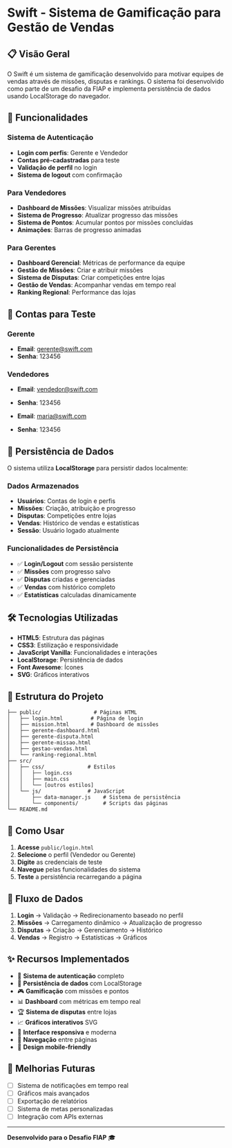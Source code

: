 # Swift - Sistema de Gamificação para Gestão de Vendas

## 📋 Visão Geral

O Swift é um sistema de gamificação desenvolvido para motivar equipes de vendas através de missões, disputas e rankings. O sistema foi desenvolvido como parte de um desafio da FIAP e implementa persistência de dados usando LocalStorage do navegador.

## 🚀 Funcionalidades

### Sistema de Autenticação
- **Login com perfis**: Gerente e Vendedor
- **Contas pré-cadastradas** para teste
- **Validação de perfil** no login
- **Sistema de logout** com confirmação

### Para Vendedores
- **Dashboard de Missões**: Visualizar missões atribuídas
- **Sistema de Progresso**: Atualizar progresso das missões
- **Sistema de Pontos**: Acumular pontos por missões concluídas
- **Animações**: Barras de progresso animadas

### Para Gerentes
- **Dashboard Gerencial**: Métricas de performance da equipe
- **Gestão de Missões**: Criar e atribuir missões
- **Sistema de Disputas**: Criar competições entre lojas
- **Gestão de Vendas**: Acompanhar vendas em tempo real
- **Ranking Regional**: Performance das lojas

## 🔐 Contas para Teste

### Gerente
- **Email**: gerente@swift.com
- **Senha**: 123456

### Vendedores
- **Email**: vendedor@swift.com
- **Senha**: 123456

- **Email**: maria@swift.com
- **Senha**: 123456

## 💾 Persistência de Dados

O sistema utiliza **LocalStorage** para persistir dados localmente:

### Dados Armazenados
- **Usuários**: Contas de login e perfis
- **Missões**: Criação, atribuição e progresso
- **Disputas**: Competições entre lojas
- **Vendas**: Histórico de vendas e estatísticas
- **Sessão**: Usuário logado atualmente

### Funcionalidades de Persistência
- ✅ **Login/Logout** com sessão persistente
- ✅ **Missões** com progresso salvo
- ✅ **Disputas** criadas e gerenciadas
- ✅ **Vendas** com histórico completo
- ✅ **Estatísticas** calculadas dinamicamente

## 🛠️ Tecnologias Utilizadas

- **HTML5**: Estrutura das páginas
- **CSS3**: Estilização e responsividade
- **JavaScript Vanilla**: Funcionalidades e interações
- **LocalStorage**: Persistência de dados
- **Font Awesome**: Ícones
- **SVG**: Gráficos interativos

## 📁 Estrutura do Projeto

```
├── public/                 # Páginas HTML
│   ├── login.html         # Página de login
│   ├── mission.html       # Dashboard de missões
│   ├── gerente-dashboard.html
│   ├── gerente-disputa.html
│   ├── gerente-missao.html
│   ├── gestao-vendas.html
│   └── ranking-regional.html
├── src/
│   ├── css/              # Estilos
│   │   ├── login.css
│   │   ├── main.css
│   │   └── [outros estilos]
│   └── js/               # JavaScript
│       ├── data-manager.js    # Sistema de persistência
│       └── components/        # Scripts das páginas
└── README.md
```

## 🎯 Como Usar

1. **Acesse** `public/login.html`
2. **Selecione** o perfil (Vendedor ou Gerente)
3. **Digite** as credenciais de teste
4. **Navegue** pelas funcionalidades do sistema
5. **Teste** a persistência recarregando a página

## 🔄 Fluxo de Dados

1. **Login** → Validação → Redirecionamento baseado no perfil
2. **Missões** → Carregamento dinâmico → Atualização de progresso
3. **Disputas** → Criação → Gerenciamento → Histórico
4. **Vendas** → Registro → Estatísticas → Gráficos

## ✨ Recursos Implementados

- 🔐 **Sistema de autenticação** completo
- 💾 **Persistência de dados** com LocalStorage
- 🎮 **Gamificação** com missões e pontos
- 📊 **Dashboard** com métricas em tempo real
- 🏆 **Sistema de disputas** entre lojas
- 📈 **Gráficos interativos** SVG
- 🎨 **Interface responsiva** e moderna
- 🔄 **Navegação** entre páginas
- 📱 **Design mobile-friendly**

## 🚀 Melhorias Futuras

- [ ] Sistema de notificações em tempo real
- [ ] Gráficos mais avançados
- [ ] Exportação de relatórios
- [ ] Sistema de metas personalizadas
- [ ] Integração com APIs externas

---

**Desenvolvido para o Desafio FIAP** 🎓

